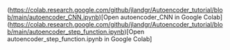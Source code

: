 (https://colab.research.google.com/github/jlandgr/Autoencoder_tutorial/blob/main/autoencoder_CNN.ipynb)[Open autoencoder_CNN in Google Colab]
(https://colab.research.google.com/github/jlandgr/Autoencoder_tutorial/blob/main/autoencoder_step_function.ipynb)[Open autoencoder_step_function.ipynb in Google Colab]
